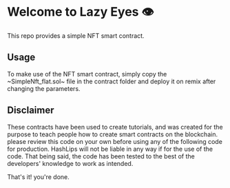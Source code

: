# Welcome to Lazy Eyes 👁
This repo provides a simple NFT smart contract.

## Usage
To make use of the NFT smart contract, simply copy the ~SimpleNft_flat.sol~ file in the contract folder and deploy it on remix after changing the parameters.

## Disclaimer
These contracts have been used to create tutorials,
and was created for the purpose to teach people
how to create smart contracts on the blockchain.
please review this code on your own before using any of
the following code for production.
HashLips will not be liable in any way if for the use
of the code. That being said, the code has been tested
to the best of the developers' knowledge to work as intended.

That's it! you're done.
